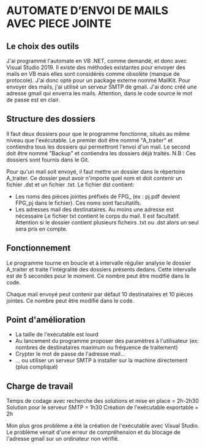 # AUTOMATE D’ENVOI DE MAILS AVEC PIECE JOINTE

## Le choix des outils

J'ai programmé l'automate en VB .NET, comme demandé, et donc avec Visual Studio 2019.
Il existe des méthodes existantes pour envoyer des mails en VB mais elles sont considérés comme obsolète (manque de protocole). 
J'ai donc opté pour un package externe nommé MailKit. Pour envoyer des mails, j'ai utilisé un serveur SMTP de gmail. J'ai donc créé une adresse gmail qui enverra les mails. Attention, dans le code source le mot de passe est en clair.

## Structure des dossiers

Il faut deux dossiers pour que le programme fonctionne, situés au même niveau que l'exécutable.
Le premier doit être nommé "A_traiter" et contiendra tous les dossiers qui permettront l'envoi d'un mail.
Le second doit être nommé "Backup" et contiendra les dossiers déjà traités.
N.B : Ces dossiers sont fournis dans le Git.

Pour qu'un mail soit envoyé, il faut mettre un dossier dans le répertoire A_traiter. 
Ce dossier peut avoir n'importe quel nom et doit contenir un fichier .dst et un fichier .txt.
Le fichier dst contient:
  * Les noms des pièces jointes préfixés de FPG_ (ex : pj.pdf devient FPG_pj dans le fichier). Ces noms sont facultatifs.
  * Les adresses mail des destinataires. Au moins une adresse est nécessaire
Le fichier txt contient le corps du mail. Il est facultatif.
Attention si le dossier contient plusieurs ficheirs .txt ou .dst alors un seul sera pris en compte.

## Fonctionnement

Le programme tourne en boucle et à intervalle régulier analyse le dossier A_traiter et  traite l'intégralité des dossiers présents dedans.
Cette intervalle est de 5 secondes pour le moment. Ce nombre peut être modifié dans le code.

Chaque mail envoyé peut contenir par défaut 10 destinataires et 10 pièces jointes. Ce nombre peut être modifié dans le code.


## Point d'amélioration

* La taille de l'exécutable est lourd
* Au lancement du programme proposer des paramètres à l'utilisateur (ex: nombres de destinataires maximum ou fréquence de traitement)
* Crypter le mot de passe de l'adresse mail...
* ... ou utiliser un serveur SMTP à installer sur la machine directement (plus compliqué)



## Charge de travail

Temps de codage avec recherche des solutions et mise en place = 2h-2h30
Solution pour le serveur SMTP = 1h30
Création de l'exécutable exportable = 2h

Mon plus gros problème a été la création de l'exécutable avec Visual Studio.
Le problème venait d'une erreur de compréhension et du blocage de l'adresse gmail sur un ordinateur non vérifié.
